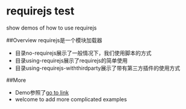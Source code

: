 requirejs test
===

show demos of how to use requirejs

##Overview
requirejs是一个模块加载器

- 目录no-requirejs展示了一般情况下，我们使用脚本的方式
- 目录using-requirejs展示了requirejs的简单使用
- 目录using-requirejs-withthirdparty展示了带有第三方插件的使用方式

##More

- Demo参照了[go to link](https://github.com/johnpapa/kis-requirejs-demo "参考")
- welcome to add more complicated examples

